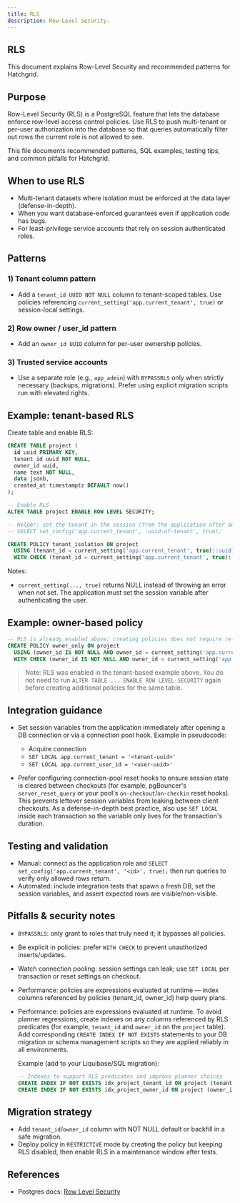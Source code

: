 ```yaml
---
title: RLS
description: Row-Level Security.
---
```


## RLS

This document explains Row-Level Security and recommended patterns for Hatchgrid.

## Purpose

Row-Level Security (RLS) is a PostgreSQL feature that lets the database enforce row-level access control policies. Use RLS to push multi-tenant or per-user authorization into the database so that queries automatically filter out rows the current role is not allowed to see.

This file documents recommended patterns, SQL examples, testing tips, and common pitfalls for Hatchgrid.

## When to use RLS

- Multi-tenant datasets where isolation must be enforced at the data layer (defense-in-depth).
- When you want database-enforced guarantees even if application code has bugs.
- For least-privilege service accounts that rely on session authenticated roles.

## Patterns

### 1) Tenant column pattern

- Add a `tenant_id UUID NOT NULL` column to tenant-scoped tables. Use policies referencing `current_setting('app.current_tenant', true)` or session-local settings.

### 2) Row owner / user_id pattern

- Add an `owner_id UUID` column for per-user ownership policies.

### 3) Trusted service accounts

- Use a separate role (e.g., `app_admin`) with `BYPASSRLS` only when strictly necessary (backups, migrations). Prefer using explicit migration scripts run with elevated rights.

## Example: tenant-based RLS

Create table and enable RLS:

```sql
CREATE TABLE project (
  id uuid PRIMARY KEY,
  tenant_id uuid NOT NULL,
  owner_id uuid,
  name text NOT NULL,
  data jsonb,
  created_at timestamptz DEFAULT now()
);

-- Enable RLS
ALTER TABLE project ENABLE ROW LEVEL SECURITY;

-- Helper: set the tenant in the session (from the application after auth)
-- SELECT set_config('app.current_tenant', 'uuid-of-tenant', true);

CREATE POLICY tenant_isolation ON project
  USING (tenant_id = current_setting('app.current_tenant', true)::uuid)
  WITH CHECK (tenant_id = current_setting('app.current_tenant', true)::uuid);
```

Notes:

- `current_setting(..., true)` returns NULL instead of throwing an error when not set. The application must set the session variable after authenticating the user.

## Example: owner-based policy

```sql
-- RLS is already enabled above; creating policies does not require re-enabling the table.
CREATE POLICY owner_only ON project
  USING (owner_id IS NOT NULL AND owner_id = current_setting('app.current_user_id', true)::uuid)
  WITH CHECK (owner_id IS NOT NULL AND owner_id = current_setting('app.current_user_id', true)::uuid);
```

> Note: RLS was enabled in the tenant-based example above. You do not need to run `ALTER TABLE ... ENABLE ROW LEVEL SECURITY` again before creating additional policies for the same table.

## Integration guidance

- Set session variables from the application immediately after opening a DB connection or via a connection pool hook. Example in pseudocode:

  - Acquire connection
  - `SET LOCAL app.current_tenant = '<tenant-uuid>'`
  - `SET LOCAL app.current_user_id = '<user-uuid>'`

- Prefer configuring connection-pool reset hooks to ensure session state is cleared between checkouts (for example, pgBouncer's `server_reset_query` or your pool's `on-checkout`/`on-checkin` reset hooks). This prevents leftover session variables from leaking between client checkouts. As a defense-in-depth best practice, also use `SET LOCAL` inside each transaction so the variable only lives for the transaction's duration.

## Testing and validation

- Manual: connect as the application role and `SELECT set_config('app.current_tenant', '<id>', true);` then run queries to verify only allowed rows return.
- Automated: include integration tests that spawn a fresh DB, set the session variables, and assert expected rows are visible/non-visible.

## Pitfalls & security notes

- `BYPASSRLS`: only grant to roles that truly need it; it bypasses all policies.
- Be explicit in policies: prefer `WITH CHECK` to prevent unauthorized inserts/updates.
- Watch connection pooling: session settings can leak; use `SET LOCAL` per transaction or reset settings on checkout.
- Performance: policies are expressions evaluated at runtime — index columns referenced by policies (tenant_id, owner_id) help query plans.

- Performance: policies are expressions evaluated at runtime. To avoid planner regressions, create indexes on any columns referenced by RLS predicates (for example, `tenant_id` and `owner_id` on the `project` table). Add corresponding `CREATE INDEX IF NOT EXISTS` statements to your DB migration or schema management scripts so they are applied reliably in all environments.

  Example (add to your Liquibase/SQL migration):

  ```sql
  -- Indexes to support RLS predicates and improve planner choices
  CREATE INDEX IF NOT EXISTS idx_project_tenant_id ON project (tenant_id);
  CREATE INDEX IF NOT EXISTS idx_project_owner_id ON project (owner_id);
  ```

## Migration strategy

- Add `tenant_id`/`owner_id` column with NOT NULL default or backfill in a safe migration.
- Deploy policy in `RESTRICTIVE` mode by creating the policy but keeping RLS disabled, then enable RLS in a maintenance window after tests.

## References

- Postgres docs: [Row Level Security](https://www.postgresql.org/docs/current/ddl-rowsecurity.html)
